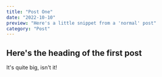 ```yaml
---
title: "Post One"
date: "2022-10-10"
preview: "Here's a little snippet from a 'normal' post"
category: "Post"
---
```


## Here's the heading of the first post

It's quite big, isn't it!
